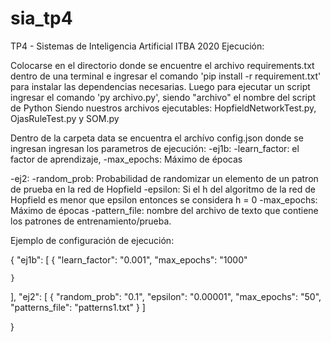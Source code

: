 # sia_tp4
TP4 - Sistemas de Inteligencia Artificial ITBA 2020
Ejecución:

Colocarse en el directorio donde se encuentre el archivo requirements.txt dentro de una terminal e ingresar el comando 'pip install -r requirement.txt' para instalar las dependencias necesarias. Luego para ejecutar un script ingresar el comando 'py archivo.py', siendo "archivo" el nombre del script de Python Siendo nuestros archivos ejecutables: HopfieldNetworkTest.py, OjasRuleTest.py y SOM.py

Dentro de la carpeta data se encuentra el archívo config.json donde se ingresan ingresan los parametros de ejecución:
-ej1b: 
  -learn_factor: el factor de aprendizaje,
  -max_epochs: Máximo de épocas

-ej2:
  -random_prob: Probabilidad de randomizar un elemento de un patron de prueba en la red de Hopfield
  -epsilon: Si el h del algoritmo de la red de Hopfield es menor que epsilon entonces se considera h = 0
  -max_epochs: Máximo de épocas
  -pattern_file: nombre del archivo de texto que contiene los patrones de entrenamiento/prueba.
  
Ejemplo de configuración de ejecución:

{
  "ej1b": [
    {
      "learn_factor": "0.001",
      "max_epochs": "1000"

    }
  ],
  "ej2": [
    {
      "random_prob": "0.1",
      "epsilon": "0.00001",
      "max_epochs": "50",
      "patterns_file": "patterns1.txt"
    }
  ]

}
